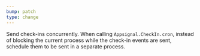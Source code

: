 ```yaml
---
bump: patch
type: change
---
```


Send check-ins concurrently. When calling `Appsignal.CheckIn.cron`, instead of blocking the current process while the check-in events are sent, schedule them to be sent in a separate process.
